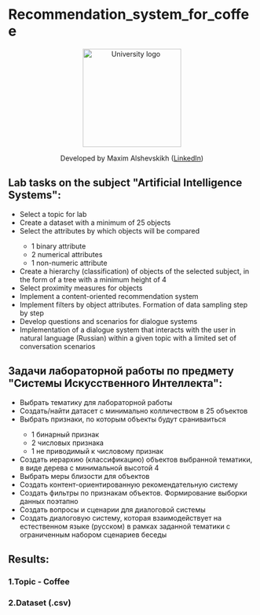 # Recommendation_system_for_coffee
<!-- UNIVERSITY LOGO -->
<div align="center">
  <a href="https://bmstu.ru">
    <img src="https://user-images.githubusercontent.com/67475107/225371733-8fd6f639-bf62-49bd-866c-4e08116fa20c.png" alt="University logo" height="200">
  </a>
  
  Developed by Maxim Alshevskikh (<a href="https://www.linkedin.com/in/maxim-alshevskikh-b473b42b3/">LinkedIn</a>)
  <br/>
</div>

<h2>Lab tasks on the subject "Artificial Intelligence Systems":</h2>
<ul>
  <li>Select a topic for lab</li>
  <li>Create a dataset with a minimum of 25 objects</li>
  <li>Select the attributes by which objects will be compared</li>
  <ul>
      <li>1 binary attribute</li>
      <li>2 numerical attributes</li>
      <li>1 non-numeric attribute</li>
  </ul>
  <li>Create a hierarchy (classification) of objects of the selected subject, in the form of a tree with a minimum height of 4</li>
  <li>Select proximity measures for objects</li>
  <li>Implement a content-oriented recommendation system</li>
  <li>Implement filters by object attributes. Formation of data sampling step by step</li>
  <li>Develop questions and scenarios for dialogue systems</li>
  <li>Implementation of a dialogue system that interacts with the user in natural language (Russian) within a given topic with a limited set of conversation scenarios</li>
</ul>

<h2>Задачи лабораторной работы по предмету "Системы Искусственного Интеллекта":</h2>
<ul>
  <li>Выбрать тематику для лабораторной работы</li>
  <li>Создать/найти датасет с минимально колличеством в 25 объектов</li>
  <li>Выбрать признаки, по которым объекты будут сраниваиться</li>
  <ul>
      <li>1 бинарный признак</li>
      <li>2 числовых признака</li>
      <li>1 не приводимый к числовому признак</li>
  </ul>
  <li>Создать иерархию (классификацию) объектов выбранной тематики, в виде дерева с минимальной высотой 4</li>
  <li>Выбрать меры близости для объектов</li>
  <li>Создать контент-ориентированную рекомендательную систему</li>
  <li>Создать фильтры по признакам объектов. Формирование выборки данных поэтапно</li>
  <li>Создать вопросы и сценарии для диалоговой системы</li>
  <li>Создать диалоговую систему, которая взаимодействует на естественном языке (русском) в рамках заданной тематики с ограниченным набором сценариев беседы</li>
</ul>


<h2>Results:</h2>
<h3>1.Topic - Coffee</h3>
<h3>2.Dataset (.csv)</h3>


